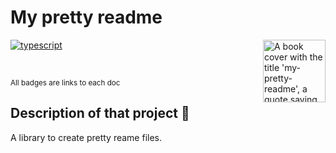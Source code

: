 # My pretty readme

<img src="https://raw.githubusercontent.com/GuiMoraesDev/my-readme/main/public/img/icon-512.png" alt="A book cover with the title 'my-pretty-readme', a quote saying 'this saves me much time. — the author' and my name bellow" height="100px" align="right" />

[![typescript](https://img.shields.io/badge/typescript-%5E4.8.2-blue?logo=Typescript)](https://www.typescriptlang.org/)

</br>

<small>All badges are links to each doc</small>

## Description of that project 📖

A library to create pretty reame files.

